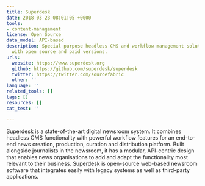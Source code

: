 ```yaml
---
title: Superdesk
date: 2018-03-23 08:01:05 +0000
tools:
- content-management
license: Open Source
data_model: API-based
description: Special purpose headless CMS and workflow management solution for newsrooms
  with open source and paid versions.
urls:
  website: https://www.superdesk.org
  github: https://github.com/superdesk/superdesk
  twitter: https://twitter.com/sourcefabric
  other: ''
language: ''
related_tools: []
tags: []
resources: []
cat_test: ''

---
```

Superdesk is a state-of-the-art digital newsroom system. It combines headless CMS functionality with powerful workflow features for an end-to-end news creation, production, curation and distribution platform. Built alongside journalists in the newsroom, it has a modular, API-centric design that enables news organisations to add and adapt the functionality most relevant to their business. Superdesk is open-source web-based newsroom software that integrates easily with legacy systems as well as third-party applications.